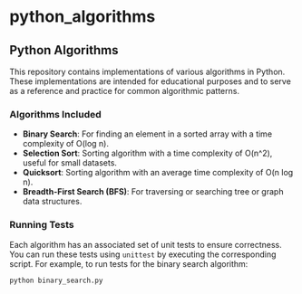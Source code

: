 # python_algorithms
## Python Algorithms

This repository contains implementations of various algorithms in Python. These implementations are intended for educational purposes and to serve as a reference and practice for common algorithmic patterns.

### Algorithms Included

- **Binary Search**: For finding an element in a sorted array with a time complexity of O(log n).
- **Selection Sort**: Sorting algorithm with a time complexity of O(n^2), useful for small datasets.
- **Quicksort**: Sorting algorithm with an average time complexity of O(n log n).
- **Breadth-First Search (BFS)**: For traversing or searching tree or graph data structures.

### Running Tests

Each algorithm has an associated set of unit tests to ensure correctness. You can run these tests using `unittest` by executing the corresponding script. For example, to run tests for the binary search algorithm:

```bash
python binary_search.py
```
